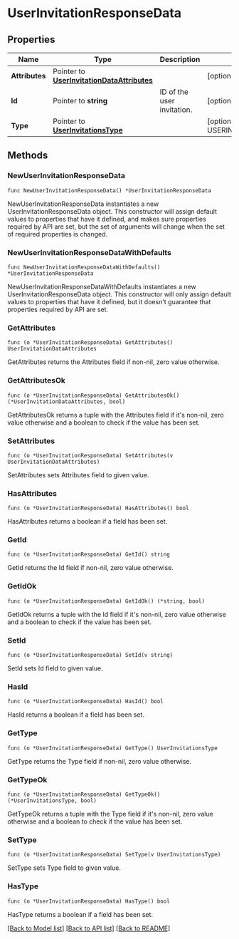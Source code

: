# UserInvitationResponseData

## Properties

Name | Type | Description | Notes
---- | ---- | ----------- | ------
**Attributes** | Pointer to [**UserInvitationDataAttributes**](UserInvitationDataAttributes.md) |  | [optional] 
**Id** | Pointer to **string** | ID of the user invitation. | [optional] 
**Type** | Pointer to [**UserInvitationsType**](UserInvitationsType.md) |  | [optional] [default to USERINVITATIONSTYPE_USER_INVITATIONS]

## Methods

### NewUserInvitationResponseData

`func NewUserInvitationResponseData() *UserInvitationResponseData`

NewUserInvitationResponseData instantiates a new UserInvitationResponseData object.
This constructor will assign default values to properties that have it defined,
and makes sure properties required by API are set, but the set of arguments
will change when the set of required properties is changed.

### NewUserInvitationResponseDataWithDefaults

`func NewUserInvitationResponseDataWithDefaults() *UserInvitationResponseData`

NewUserInvitationResponseDataWithDefaults instantiates a new UserInvitationResponseData object.
This constructor will only assign default values to properties that have it defined,
but it doesn't guarantee that properties required by API are set.

### GetAttributes

`func (o *UserInvitationResponseData) GetAttributes() UserInvitationDataAttributes`

GetAttributes returns the Attributes field if non-nil, zero value otherwise.

### GetAttributesOk

`func (o *UserInvitationResponseData) GetAttributesOk() (*UserInvitationDataAttributes, bool)`

GetAttributesOk returns a tuple with the Attributes field if it's non-nil, zero value otherwise
and a boolean to check if the value has been set.

### SetAttributes

`func (o *UserInvitationResponseData) SetAttributes(v UserInvitationDataAttributes)`

SetAttributes sets Attributes field to given value.

### HasAttributes

`func (o *UserInvitationResponseData) HasAttributes() bool`

HasAttributes returns a boolean if a field has been set.

### GetId

`func (o *UserInvitationResponseData) GetId() string`

GetId returns the Id field if non-nil, zero value otherwise.

### GetIdOk

`func (o *UserInvitationResponseData) GetIdOk() (*string, bool)`

GetIdOk returns a tuple with the Id field if it's non-nil, zero value otherwise
and a boolean to check if the value has been set.

### SetId

`func (o *UserInvitationResponseData) SetId(v string)`

SetId sets Id field to given value.

### HasId

`func (o *UserInvitationResponseData) HasId() bool`

HasId returns a boolean if a field has been set.

### GetType

`func (o *UserInvitationResponseData) GetType() UserInvitationsType`

GetType returns the Type field if non-nil, zero value otherwise.

### GetTypeOk

`func (o *UserInvitationResponseData) GetTypeOk() (*UserInvitationsType, bool)`

GetTypeOk returns a tuple with the Type field if it's non-nil, zero value otherwise
and a boolean to check if the value has been set.

### SetType

`func (o *UserInvitationResponseData) SetType(v UserInvitationsType)`

SetType sets Type field to given value.

### HasType

`func (o *UserInvitationResponseData) HasType() bool`

HasType returns a boolean if a field has been set.


[[Back to Model list]](../README.md#documentation-for-models) [[Back to API list]](../README.md#documentation-for-api-endpoints) [[Back to README]](../README.md)


